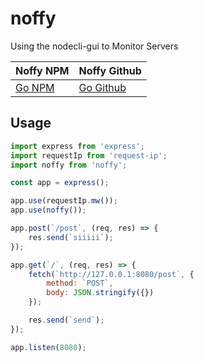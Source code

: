# noffy
Using the nodecli-gui to Monitor Servers

| Noffy NPM | Noffy Github |
|---|---|
| [Go NPM](https://www.npmjs.com/package/noffy) | [Go Github](https://github.com/ICe1BotMaker/noffy) |

## Usage

```js
import express from 'express';
import requestIp from 'request-ip';
import noffy from 'noffy';

const app = express();

app.use(requestIp.mw());
app.use(noffy());

app.post(`/post`, (req, res) => {
    res.send(`siiiii`);
});

app.get(`/`, (req, res) => {
    fetch(`http://127.0.0.1:8080/post`, {
        method: `POST`,
        body: JSON.stringify({})
    });

    res.send(`send`);
});

app.listen(8080);
```